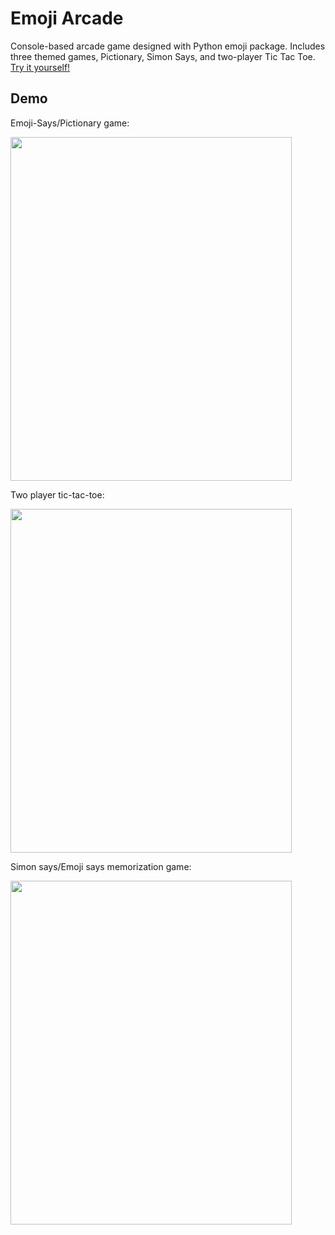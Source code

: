 # Emoji Arcade
 
Console-based arcade game designed with Python emoji package. Includes three themed games, Pictionary, Simon Says, and two-player Tic Tac Toe. [Try it yourself!](https://replit.com/@Helenaxu924/XuEMOJIARCADEpy)

 
 ## Demo 

Emoji-Says/Pictionary game: 

<img src="simple-calculations.gif" width="450" height="550"/>

Two player tic-tac-toe:

<img src="calculator.gif" width="450" height="550"/>

Simon says/Emoji says memorization game:

<img src="calculator.gif" width="450" height="550"/>

